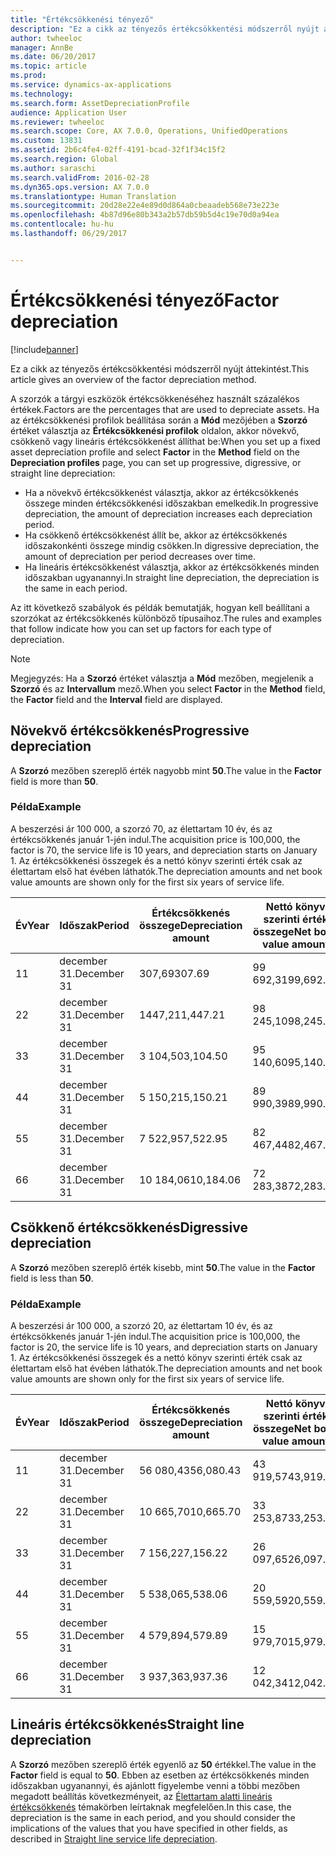 ```yaml
---
title: "Értékcsökkenési tényező"
description: "Ez a cikk az tényezős értékcsökkentési módszerről nyújt áttekintést."
author: twheeloc
manager: AnnBe
ms.date: 06/20/2017
ms.topic: article
ms.prod: 
ms.service: dynamics-ax-applications
ms.technology: 
ms.search.form: AssetDepreciationProfile
audience: Application User
ms.reviewer: twheeloc
ms.search.scope: Core, AX 7.0.0, Operations, UnifiedOperations
ms.custom: 13831
ms.assetid: 2b6c4fe4-02ff-4191-bcad-32f1f34c15f2
ms.search.region: Global
ms.author: saraschi
ms.search.validFrom: 2016-02-28
ms.dyn365.ops.version: AX 7.0.0
ms.translationtype: Human Translation
ms.sourcegitcommit: 20d28e22e4e89d0d864a0cbeaadeb568e73e223e
ms.openlocfilehash: 4b87d96e80b343a2b57db59b5d4c19e70d0a94ea
ms.contentlocale: hu-hu
ms.lasthandoff: 06/29/2017


---
```


# <a name="factor-depreciation"></a><span data-ttu-id="109c6-103">Értékcsökkenési tényező</span><span class="sxs-lookup"><span data-stu-id="109c6-103">Factor depreciation</span></span>

[!include[banner](../includes/banner.md)]


<span data-ttu-id="109c6-104">Ez a cikk az tényezős értékcsökkentési módszerről nyújt áttekintést.</span><span class="sxs-lookup"><span data-stu-id="109c6-104">This article gives an overview of the factor depreciation method.</span></span>

<span data-ttu-id="109c6-105">A szorzók a tárgyi eszközök értékcsökkenéséhez használt százalékos értékek.</span><span class="sxs-lookup"><span data-stu-id="109c6-105">Factors are the percentages that are used to depreciate assets.</span></span> <span data-ttu-id="109c6-106">Ha az értékcsökkenési profilok beállítása során a **Mód** mezőjében a **Szorzó** értéket választja az **Értékcsökkenési profilok** oldalon, akkor növekvő, csökkenő vagy lineáris értékcsökkenést állíthat be:</span><span class="sxs-lookup"><span data-stu-id="109c6-106">When you set up a fixed asset depreciation profile and select **Factor** in the **Method** field on the **Depreciation profiles** page, you can set up progressive, digressive, or straight line depreciation:</span></span>

-   <span data-ttu-id="109c6-107">Ha a növekvő értékcsökkenést választja, akkor az értékcsökkenés összege minden értékcsökkenési időszakban emelkedik.</span><span class="sxs-lookup"><span data-stu-id="109c6-107">In progressive depreciation, the amount of depreciation increases each depreciation period.</span></span>
-   <span data-ttu-id="109c6-108">Ha csökkenő értékcsökkenést állít be, akkor az értékcsökkenés időszakonkénti összege mindig csökken.</span><span class="sxs-lookup"><span data-stu-id="109c6-108">In digressive depreciation, the amount of depreciation per period decreases over time.</span></span>
-   <span data-ttu-id="109c6-109">Ha lineáris értékcsökkenést választja, akkor az értékcsökkenés minden időszakban ugyanannyi.</span><span class="sxs-lookup"><span data-stu-id="109c6-109">In straight line depreciation, the depreciation is the same in each period.</span></span>

<span data-ttu-id="109c6-110">Az itt következő szabályok és példák bemutatják, hogyan kell beállítani a szorzókat az értékcsökkenés különböző típusaihoz.</span><span class="sxs-lookup"><span data-stu-id="109c6-110">The rules and examples that follow indicate how you can set up factors for each type of depreciation.</span></span> 

> [!NOTE] 
> <span data-ttu-id="109c6-111">Megjegyzés: Ha a **Szorzó** értéket választja a **Mód** mezőben, megjelenik a **Szorzó** és az **Intervallum** mező.</span><span class="sxs-lookup"><span data-stu-id="109c6-111">When you select **Factor** in the **Method** field, the **Factor** field and the **Interval** field are displayed.</span></span>

## <a name="progressive-depreciation"></a><span data-ttu-id="109c6-112">Növekvő értékcsökkenés</span><span class="sxs-lookup"><span data-stu-id="109c6-112">Progressive depreciation</span></span>
<span data-ttu-id="109c6-113">A **Szorzó** mezőben szereplő érték nagyobb mint **50**.</span><span class="sxs-lookup"><span data-stu-id="109c6-113">The value in the **Factor** field is more than **50**.</span></span>

### <a name="example"></a><span data-ttu-id="109c6-114">Példa</span><span class="sxs-lookup"><span data-stu-id="109c6-114">Example</span></span>

<span data-ttu-id="109c6-115">A beszerzési ár 100 000, a szorzó 70, az élettartam 10 év, és az értékcsökkenés január 1-jén indul.</span><span class="sxs-lookup"><span data-stu-id="109c6-115">The acquisition price is 100,000, the factor is 70, the service life is 10 years, and depreciation starts on January 1.</span></span> <span data-ttu-id="109c6-116">Az értékcsökkenési összegek és a nettó könyv szerinti érték csak az élettartam első hat évében láthatók.</span><span class="sxs-lookup"><span data-stu-id="109c6-116">The depreciation amounts and net book value amounts are shown only for the first six years of service life.</span></span>

| <span data-ttu-id="109c6-117">Év</span><span class="sxs-lookup"><span data-stu-id="109c6-117">Year</span></span> | <span data-ttu-id="109c6-118">Időszak</span><span class="sxs-lookup"><span data-stu-id="109c6-118">Period</span></span>      | <span data-ttu-id="109c6-119">Értékcsökkenés összege</span><span class="sxs-lookup"><span data-stu-id="109c6-119">Depreciation amount</span></span> | <span data-ttu-id="109c6-120">Nettó könyv szerinti érték összege</span><span class="sxs-lookup"><span data-stu-id="109c6-120">Net book value amount</span></span> |
|------|-------------|---------------------|-----------------------|
| <span data-ttu-id="109c6-121">1</span><span class="sxs-lookup"><span data-stu-id="109c6-121">1</span></span>    | <span data-ttu-id="109c6-122">december 31.</span><span class="sxs-lookup"><span data-stu-id="109c6-122">December 31</span></span> | <span data-ttu-id="109c6-123">307,69</span><span class="sxs-lookup"><span data-stu-id="109c6-123">307.69</span></span>              | <span data-ttu-id="109c6-124">99 692,31</span><span class="sxs-lookup"><span data-stu-id="109c6-124">99,692.31</span></span>             |
| <span data-ttu-id="109c6-125">2</span><span class="sxs-lookup"><span data-stu-id="109c6-125">2</span></span>    | <span data-ttu-id="109c6-126">december 31.</span><span class="sxs-lookup"><span data-stu-id="109c6-126">December 31</span></span> | <span data-ttu-id="109c6-127">1447,21</span><span class="sxs-lookup"><span data-stu-id="109c6-127">1,447.21</span></span>            | <span data-ttu-id="109c6-128">98 245,10</span><span class="sxs-lookup"><span data-stu-id="109c6-128">98,245.10</span></span>             |
| <span data-ttu-id="109c6-129">3</span><span class="sxs-lookup"><span data-stu-id="109c6-129">3</span></span>    | <span data-ttu-id="109c6-130">december 31.</span><span class="sxs-lookup"><span data-stu-id="109c6-130">December 31</span></span> | <span data-ttu-id="109c6-131">3 104,50</span><span class="sxs-lookup"><span data-stu-id="109c6-131">3,104.50</span></span>            | <span data-ttu-id="109c6-132">95 140,60</span><span class="sxs-lookup"><span data-stu-id="109c6-132">95,140.60</span></span>             |
| <span data-ttu-id="109c6-133">4</span><span class="sxs-lookup"><span data-stu-id="109c6-133">4</span></span>    | <span data-ttu-id="109c6-134">december 31.</span><span class="sxs-lookup"><span data-stu-id="109c6-134">December 31</span></span> | <span data-ttu-id="109c6-135">5 150,21</span><span class="sxs-lookup"><span data-stu-id="109c6-135">5,150.21</span></span>            | <span data-ttu-id="109c6-136">89 990,39</span><span class="sxs-lookup"><span data-stu-id="109c6-136">89,990.39</span></span>             |
| <span data-ttu-id="109c6-137">5</span><span class="sxs-lookup"><span data-stu-id="109c6-137">5</span></span>    | <span data-ttu-id="109c6-138">december 31.</span><span class="sxs-lookup"><span data-stu-id="109c6-138">December 31</span></span> | <span data-ttu-id="109c6-139">7 522,95</span><span class="sxs-lookup"><span data-stu-id="109c6-139">7,522.95</span></span>            | <span data-ttu-id="109c6-140">82 467,44</span><span class="sxs-lookup"><span data-stu-id="109c6-140">82,467.44</span></span>             |
| <span data-ttu-id="109c6-141">6</span><span class="sxs-lookup"><span data-stu-id="109c6-141">6</span></span>    | <span data-ttu-id="109c6-142">december 31.</span><span class="sxs-lookup"><span data-stu-id="109c6-142">December 31</span></span> | <span data-ttu-id="109c6-143">10 184,06</span><span class="sxs-lookup"><span data-stu-id="109c6-143">10,184.06</span></span>           | <span data-ttu-id="109c6-144">72 283,38</span><span class="sxs-lookup"><span data-stu-id="109c6-144">72,283.38</span></span>             |

## <a name="digressive-depreciation"></a><span data-ttu-id="109c6-145">Csökkenő értékcsökkenés</span><span class="sxs-lookup"><span data-stu-id="109c6-145">Digressive depreciation</span></span>
<span data-ttu-id="109c6-146">A **Szorzó** mezőben szereplő érték kisebb, mint **50**.</span><span class="sxs-lookup"><span data-stu-id="109c6-146">The value in the **Factor** field is less than **50**.</span></span>

### <a name="example"></a><span data-ttu-id="109c6-147">Példa</span><span class="sxs-lookup"><span data-stu-id="109c6-147">Example</span></span>

<span data-ttu-id="109c6-148">A beszerzési ár 100 000, a szorzó 20, az élettartam 10 év, és az értékcsökkenés január 1-jén indul.</span><span class="sxs-lookup"><span data-stu-id="109c6-148">The acquisition price is 100,000, the factor is 20, the service life is 10 years, and depreciation starts on January 1.</span></span> <span data-ttu-id="109c6-149">Az értékcsökkenési összegek és a nettó könyv szerinti érték csak az élettartam első hat évében láthatók.</span><span class="sxs-lookup"><span data-stu-id="109c6-149">The depreciation amounts and net book value amounts are shown only for the first six years of service life.</span></span>

| <span data-ttu-id="109c6-150">Év</span><span class="sxs-lookup"><span data-stu-id="109c6-150">Year</span></span> | <span data-ttu-id="109c6-151">Időszak</span><span class="sxs-lookup"><span data-stu-id="109c6-151">Period</span></span>      | <span data-ttu-id="109c6-152">Értékcsökkenés összege</span><span class="sxs-lookup"><span data-stu-id="109c6-152">Depreciation amount</span></span> | <span data-ttu-id="109c6-153">Nettó könyv szerinti érték összege</span><span class="sxs-lookup"><span data-stu-id="109c6-153">Net book value amount</span></span> |
|------|-------------|---------------------|-----------------------|
| <span data-ttu-id="109c6-154">1</span><span class="sxs-lookup"><span data-stu-id="109c6-154">1</span></span>    | <span data-ttu-id="109c6-155">december 31.</span><span class="sxs-lookup"><span data-stu-id="109c6-155">December 31</span></span> | <span data-ttu-id="109c6-156">56 080,43</span><span class="sxs-lookup"><span data-stu-id="109c6-156">56,080.43</span></span>           | <span data-ttu-id="109c6-157">43 919,57</span><span class="sxs-lookup"><span data-stu-id="109c6-157">43,919.57</span></span>             |
| <span data-ttu-id="109c6-158">2</span><span class="sxs-lookup"><span data-stu-id="109c6-158">2</span></span>    | <span data-ttu-id="109c6-159">december 31.</span><span class="sxs-lookup"><span data-stu-id="109c6-159">December 31</span></span> | <span data-ttu-id="109c6-160">10 665,70</span><span class="sxs-lookup"><span data-stu-id="109c6-160">10,665.70</span></span>           | <span data-ttu-id="109c6-161">33 253,87</span><span class="sxs-lookup"><span data-stu-id="109c6-161">33,253.87</span></span>             |
| <span data-ttu-id="109c6-162">3</span><span class="sxs-lookup"><span data-stu-id="109c6-162">3</span></span>    | <span data-ttu-id="109c6-163">december 31.</span><span class="sxs-lookup"><span data-stu-id="109c6-163">December 31</span></span> | <span data-ttu-id="109c6-164">7 156,22</span><span class="sxs-lookup"><span data-stu-id="109c6-164">7,156.22</span></span>            | <span data-ttu-id="109c6-165">26 097,65</span><span class="sxs-lookup"><span data-stu-id="109c6-165">26,097.65</span></span>             |
| <span data-ttu-id="109c6-166">4</span><span class="sxs-lookup"><span data-stu-id="109c6-166">4</span></span>    | <span data-ttu-id="109c6-167">december 31.</span><span class="sxs-lookup"><span data-stu-id="109c6-167">December 31</span></span> | <span data-ttu-id="109c6-168">5 538,06</span><span class="sxs-lookup"><span data-stu-id="109c6-168">5,538.06</span></span>            | <span data-ttu-id="109c6-169">20 559,59</span><span class="sxs-lookup"><span data-stu-id="109c6-169">20,559.59</span></span>             |
| <span data-ttu-id="109c6-170">5</span><span class="sxs-lookup"><span data-stu-id="109c6-170">5</span></span>    | <span data-ttu-id="109c6-171">december 31.</span><span class="sxs-lookup"><span data-stu-id="109c6-171">December 31</span></span> | <span data-ttu-id="109c6-172">4 579,89</span><span class="sxs-lookup"><span data-stu-id="109c6-172">4,579.89</span></span>            | <span data-ttu-id="109c6-173">15 979,70</span><span class="sxs-lookup"><span data-stu-id="109c6-173">15,979.70</span></span>             |
| <span data-ttu-id="109c6-174">6</span><span class="sxs-lookup"><span data-stu-id="109c6-174">6</span></span>    | <span data-ttu-id="109c6-175">december 31.</span><span class="sxs-lookup"><span data-stu-id="109c6-175">December 31</span></span> | <span data-ttu-id="109c6-176">3 937,36</span><span class="sxs-lookup"><span data-stu-id="109c6-176">3,937.36</span></span>            | <span data-ttu-id="109c6-177">12 042,34</span><span class="sxs-lookup"><span data-stu-id="109c6-177">12,042.34</span></span>             |

## <a name="straight-line-depreciation"></a><span data-ttu-id="109c6-178">Lineáris értékcsökkenés</span><span class="sxs-lookup"><span data-stu-id="109c6-178">Straight line depreciation</span></span>
<span data-ttu-id="109c6-179">A **Szorzó** mezőben szereplő érték egyenlő az **50** értékkel.</span><span class="sxs-lookup"><span data-stu-id="109c6-179">The value in the **Factor** field is equal to **50**.</span></span> <span data-ttu-id="109c6-180">Ebben az esetben az értékcsökkenés minden időszakban ugyanannyi, és ajánlott figyelembe venni a többi mezőben megadott beállítás következményeit, az [Élettartam alatti lineáris értékcsökkenés](straight-line-service-life-depreciation.md) témakörben leírtaknak megfelelően.</span><span class="sxs-lookup"><span data-stu-id="109c6-180">In this case, the depreciation is the same in each period, and you should consider the implications of the values that you have specified in other fields, as described in [Straight line service life depreciation](straight-line-service-life-depreciation.md).</span></span>





